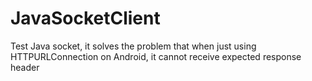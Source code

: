 # JavaSocketClient
Test Java socket, it solves the problem that when just using HTTPURLConnection on Android, it cannot receive expected response header
